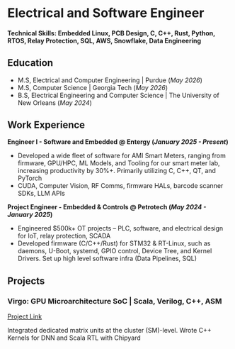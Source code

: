 # Electrical and Software Engineer

#### Technical Skills: Embedded Linux, PCB Design, C, C++, Rust, Python, RTOS, Relay Protection, SQL, AWS, Snowflake, Data Engineering

## Education
- M.S, Electrical and Computer Engineering | Purdue (_May 2026_)       		
- M.S, Computer Science	| Georgia Tech (_May 2026_)	 			        		
- B.S, Electrical Engineering and Computer Science | The University of New Orleans (_May 2024_)

## Work Experience
**Engineer I - Software and Embedded @ Entergy (_January 2025 - Present_)**
- Developed a wide fleet of software for AMI Smart Meters, ranging from firmware, GPU/HPC, ML Models, and Tooling for our smart meter lab, increasing productivity by 30%+. Primarily utilizing C, C++, QT, and PyTorch
- CUDA, Computer Vision, RF Comms, firmware HALs, barcode scanner SDKs, LLM APIs

**Project Engineer - Embedded & Controls @ Petrotech (_May 2024 - January 2025_)**
- Engineered $500k+ OT projects – PLC, software, and electrical design for IoT, relay protection, SCADA
- Developed firmware (C/C++/Rust) for STM32 & RT-Linux, such as daemons, U-Boot, systemd, GPIO control, Device Tree, and Kernel Drivers. Set up high level software infra (Data Pipelines, SQL)

## Projects
### Virgo: GPU Microarchitecture SoC | Scala, Verilog, C++, ASM
[Project Link]([https://www.mdpi.com/1424-8220/22/8/3048](https://github.com/ucb-bar/virgo))

Integrated dedicated matrix units at the cluster (SM)-level. Wrote C++ Kernels for DNN and Scala RTL with Chipyard
